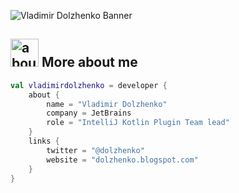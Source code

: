 ![Vladimir Dolzhenko Banner](https://raw.github.com/vladimirdolzhenko/vladimirdolzhenko/master/images/github.png)

## <img width="45" alt="about" src="https://raw.github.com/vladimirdolzhenko/vladimirdolzhenko/master/images/about.png"> More about me
```kotlin
val vladimirdolzhenko = developer {
    about {
        name = "Vladimir Dolzhenko"
        company = JetBrains
        role = "IntelliJ Kotlin Plugin Team lead"
    }
    links {
        twitter = "@dolzhenko"
        website = "dolzhenko.blogspot.com"
    }
}
```
